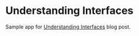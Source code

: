 Understanding Interfaces
========================

Sample app for [Understanding Interfaces](http://pawanpoudel.svbtle.com/understanding-interfaces) blog post.
